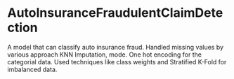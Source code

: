 # AutoInsuranceFraudulentClaimDetection
A model that can classify auto insurance fraud. Handled missing values by  various approach KNN Imputation, mode. One hot encoding for the categorial data. Used  techniques like class weights and Stratified K-Fold for imbalanced data.
